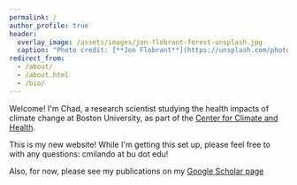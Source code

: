 ```yaml
---
permalink: /
author_profile: true
header:
  overlay_image: /assets/images/jon-flobrant-forest-unsplash.jpg
  caption: "Photo credit: [**Jon Flobrant**](https://unsplash.com/photos/JU2MgHOHDsw)"
redirect_from: 
  - /about/
  - /about.html
  - /bio/
---
```


Welcome! I'm Chad, a research scientist studying the health impacts of climate change at Boston University, as part of the [Center for Climate and Health](https://sites.bu.edu/climateandhealth/).

This is my new website! While I'm getting this set up, please feel free to with any questions: cmilando at bu dot edu!

Also, for now, please see my publications on my [Google Scholar page](https://scholar.google.com/citations?hl=en&user=bKqcxmwAAAAJ&view_op=list_works&sortby=pubdate)
